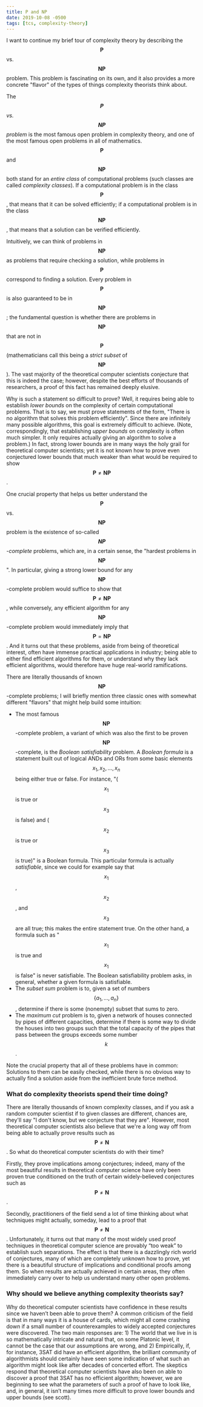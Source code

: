 ```yaml
---
title: P and NP
date: 2019-10-08 -0500
tags: [tcs, complexity-theory]
---
```


I want to continue my brief tour of complexity theory by describing the $$\mathbf{P}$$ vs. $$\mathbf{NP}$$ problem. This problem is fascinating on its own, and it also provides a more concrete "flavor" of the types of things complexity theorists think about.

The *$$\mathbf{P}$$ vs. $$\mathbf{NP}$$ problem* is the most famous open problem in complexity theory, and one of the most famous open problems in all of mathematics. $$\mathbf{P}$$ and $$\mathbf{NP}$$ both stand for an *entire class* of computational problems (such classes are called *complexity classes*). If a computational problem is in the class $$\mathbf{P}$$, that means that it can be solved efficiently; if a computational problem is in the class $$\mathbf{NP}$$, that means that a solution can be verified efficiently.

Intuitively, we can think of problems in $$\mathbf{NP}$$ as problems that require checking a solution, while problems in $$\mathbf{P}$$ correspond to finding a solution. Every problem in $$\mathbf{P}$$ is also guaranteed to be in $$\mathbf{NP}$$; the fundamental question is whether there are problems in $$\mathbf{NP}$$ that are not in $$\mathbf{P}$$ (mathematicians call this being a *strict subset* of $$\mathbf{NP}$$). The vast majority of the theoretical computer scientists conjecture that this is indeed the case; however, despite the best efforts of thousands of researchers, a proof of this fact has remained deeply elusive.

Why is such a statement so difficult to prove? Well, it requires being able to establish *lower bounds* on the complexity of certain computational problems. That is to say, we must prove statements of the form, "There is no algorithm that solves this problem efficiently". Since there are infinitely many possible algorithms, this goal is extremely difficult to achieve. (Note, correspondingly, that establishing *upper bounds* on complexity is often much simpler. It only requires actually giving an algorithm to solve a problem.) In fact, strong lower bounds are in many ways the holy grail for theoretical computer scientists; yet it is not known how to prove even conjectured lower bounds that much weaker than what would be required to show $$\mathbf{P} \neq \mathbf{NP}$$.

One crucial property that helps us better understand the $$\mathbf{P}$$ vs. $$\mathbf{NP}$$ problem is the existence of so-called *$$\mathbf{NP}$$-complete* problems, which are, in a certain sense, the "hardest problems in $$\mathbf{NP}$$". In particular, giving a strong lower bound for any $$\mathbf{NP}$$-complete problem would suffice to show that $$\mathbf{P} \neq \mathbf{NP}$$, while conversely, any efficient algorithm for any $$\mathbf{NP}$$-complete problem would immediately imply that $$\mathbf{P} = \mathbf{NP}$$. And it turns out that these problems, aside from being of theoretical interest, often have immense practical applications in industry; being able to either find efficient algorithms for them, or understand why they lack efficient algorithms, would therefore have huge real-world ramifications.

There are literally thousands of known $$\mathbf{NP}$$-complete problems; I will briefly mention three classic ones with somewhat different "flavors" that might help build some intuition:

- The most famous $$\mathbf{NP}$$-complete problem, a variant of which was also the first to be proven $$\mathbf{NP}$$-complete, is the *Boolean satisfiability* problem. A *Boolean formula* is a statement built out of logical ANDs and ORs from some basic elements $$x_1, x_2, \ldots, x_n$$ being either true or false. For instance, "($$x_1$$ is true or $$x_3$$ is false) and ($$x_2$$ is true or $$x_3$$ is true)" is a Boolean formula. This particular formula is actually *satisfiable*, since we could for example say that $$x_1$$, $$x_2$$, and $$x_3$$ are all true; this makes the entire statement true. On the other hand, a formula such as "$$x_1$$ is true and $$x_1$$ is false" is never satisfiable. The Boolean satisfiability problem asks, in general, whether a given formula is satisfiable.
- The *subset sum* problem is to, given a set of numbers $$\{a_1, \ldots, a_n\}$$, determine if there is some (nonempty) subset that sums to zero.
- The *maximum cut* problem is to, given a network of houses connected by pipes of different capacities, determine if there is some way to divide the houses into two groups such that the total capacity of the pipes that pass between the groups exceeds some number $$k$$.

Note the crucial property that all of these problems have in common: Solutions to them can be easily checked, while there is no obvious way to actually find a solution aside from the inefficient brute force method.


### What do complexity theorists spend their time doing?

There are literally thousands of known complexity classes, and if you ask a random computer scientist if to given classes are different, chances are, they'll say "I don't know, but we conjecture that they are". However, most theoretical computer scientists also believe that we're a long way off from being able to actually prove results such as $$\mathbf{P} \neq \mathbf{N}$$. So what do theoretical computer scientists do with their time?

Firstly, they prove implications among conjectures; indeed, many of the most beautiful results in theoretical computer science have only been proven true conditioned on the truth of certain widely-believed conjectures such as $$\mathbf{P} \neq \mathbf{N}$$.

Secondly, practitioners of the field send a lot of time thinking about what techniques might actually, someday, lead to a proof that $$\mathbf{P} \neq \mathbf{N}$$. Unfortunately, it turns out that many of the most widely used proof techniques in theoretical computer science are provably “too weak” to establish such separations. The effect is that there is a dazzlingly rich world of conjectures, many of which are completely unknown how to prove, yet there is a beautiful structure of implications and conditional proofs among them. So when results are actually achieved in certain areas, they often immediately carry over to help us understand many other open problems.

### Why should we believe anything complexity theorists say?

Why do theoretical computer scientists have confidence in these results since we haven’t been able to prove them? A common criticism of the field is that in many ways it is a house of cards, which might all come crashing down if a small number of counterexamples to widely accepted conjectures were discovered. The two main responses are: 1) The world that we live in is so mathematically intricate and natural that, on some Platonic level, it cannot be the case that our assumptions are wrong, and 2) Empirically, if, for instance, 3SAT did have an efficient algorithm, the brilliant community of algorithmists should certainly have seen some indication of what such an algorithm might look like after decades of concerted effort. The skeptics respond that theoretical computer scientists have also been on able to discover a proof that 3SAT has no efficient algorithm; however, we are beginning to see what the parameters of such a proof of have to look like, and, in general, it isn’t many times more difficult to prove lower bounds and upper bounds (see scott).